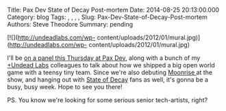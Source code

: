 Title: Pax Dev State of Decay Post-mortem
Date: 2014-08-25 20:13:00.000
Category: blog
Tags: , , , , 
Slug: Pax-Dev-State-of-Decay-Post-mortem
Authors: Steve Theodore
Summary: pending

[![](http://undeadlabs.com/wp-
content/uploads/2012/01/mural.jpg)](http://undeadlabs.com/wp-
content/uploads/2012/01/mural.jpg)

  

I'll be [on a panel this Thursday at Pax
Dev,](http://dev.paxsite.com/schedule/panel/state-of-decay-postmortem) along
with a bunch of my [+Undead
Labs](https://plus.google.com/108326676864227822131)  colleagues to talk about
how we shipped a big open world game with a teensy tiny team.  Since we're
also debuting [Moonrise ](http://moonrise-game.com/)at the show, and hanging
out with [State of Decay](http://undeadlabs.com/about-state-of-decay/) fans as
well, it's gonna be a busy, busy week. Hope to see you there!  
  
PS. You know we're looking for some serious senior tech-artists, right?  
  
  
  


